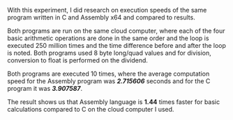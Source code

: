 With this experiment, I did research on execution speeds of the same program written in C and Assembly x64 and compared to results. 

Both programs are run on the same cloud computer, where each of the four basic arithmetic operations are done in the same order and the loop is executed 250 million times and the time difference before and after the loop is noted. Both programs used 8 byte long/quad values and for division, conversion to float is performed on the dividend.

Both programs are executed 10 times, where the average computation speed for the Assembly program was ***2.715606*** seconds and for the C program it was ***3.907587***.

The result shows us that Assembly language is **1.44** times faster for basic calculations compared to C on the cloud computer I used.
